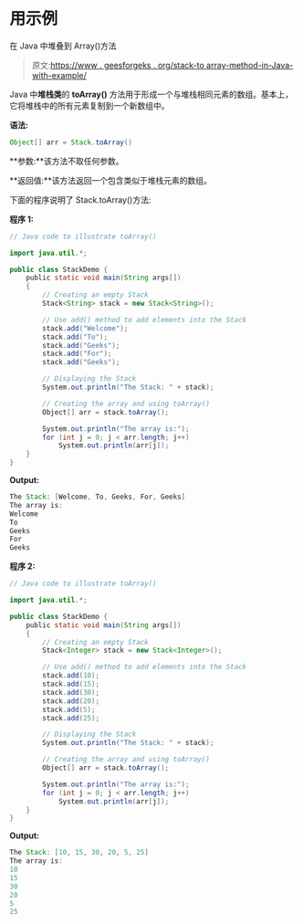 # 用示例

在 Java 中堆叠到 Array()方法

> 原文:[https://www . geesforgeks . org/stack-to array-method-in-Java-with-example/](https://www.geeksforgeeks.org/stack-toarray-method-in-java-with-example/)

Java 中**堆栈类**的 **toArray()** 方法用于形成一个与堆栈相同元素的数组。基本上，它将堆栈中的所有元素复制到一个新数组中。

**语法:**

```java
Object[] arr = Stack.toArray()
```

**参数:**该方法不取任何参数。

**返回值:**该方法返回一个包含类似于堆栈元素的数组。

下面的程序说明了 Stack.toArray()方法:

**程序 1:**

```java
// Java code to illustrate toArray()

import java.util.*;

public class StackDemo {
    public static void main(String args[])
    {
        // Creating an empty Stack
        Stack<String> stack = new Stack<String>();

        // Use add() method to add elements into the Stack
        stack.add("Welcome");
        stack.add("To");
        stack.add("Geeks");
        stack.add("For");
        stack.add("Geeks");

        // Displaying the Stack
        System.out.println("The Stack: " + stack);

        // Creating the array and using toArray()
        Object[] arr = stack.toArray();

        System.out.println("The array is:");
        for (int j = 0; j < arr.length; j++)
            System.out.println(arr[j]);
    }
}
```

**Output:**

```java
The Stack: [Welcome, To, Geeks, For, Geeks]
The array is:
Welcome
To
Geeks
For
Geeks

```

**程序 2:**

```java
// Java code to illustrate toArray()

import java.util.*;

public class StackDemo {
    public static void main(String args[])
    {
        // Creating an empty Stack
        Stack<Integer> stack = new Stack<Integer>();

        // Use add() method to add elements into the Stack
        stack.add(10);
        stack.add(15);
        stack.add(30);
        stack.add(20);
        stack.add(5);
        stack.add(25);

        // Displaying the Stack
        System.out.println("The Stack: " + stack);

        // Creating the array and using toArray()
        Object[] arr = stack.toArray();

        System.out.println("The array is:");
        for (int j = 0; j < arr.length; j++)
            System.out.println(arr[j]);
    }
}
```

**Output:**

```java
The Stack: [10, 15, 30, 20, 5, 25]
The array is:
10
15
30
20
5
25

```